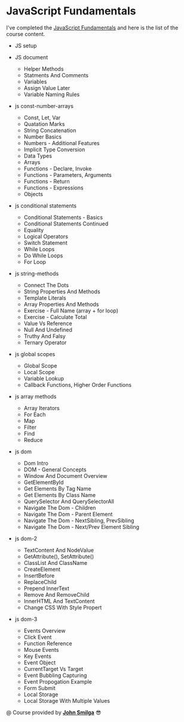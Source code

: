 # JavaScript Fundamentals

I've completed the [JavaScript Fundamentals](https://www.youtube.com/watch?v=2Ji-clqUYnA) and here is the list of the course content.

- JS setup

- JS document
    - Helper Methods
    - Statments And Comments
    - Variables
    - Assign Value Later
    - Variable Naming Rules

- js const-number-arrays
    - Const, Let, Var
    - Quatation Marks
    - String Concatenation
    - Number Basics
    - Numbers - Additional Features​
    - Implicit Type Conversion
    - Data Types
    - Arrays
    - Functions - Declare, Invoke​
    - Functions - Parameters, Arguments​
    - Functions - Return
    - Functions - Expressions​
    - Objects

- js conditional statements
    - Conditional Statements - Basics ​
    - Conditional Statements Continued​
    - Equality ​
    - Logical Operators ​
    - Switch Statement ​
    - While Loops ​
    - Do While Loops ​
    - For Loop ​

- js string-methods
    - Connect The Dots
    - String Properties And Methods ​
    - Template Literals ​
    - Array Properties And Methods
    - Exercise - Full Name ​(array + for loop)
    - Exercise - Calculate Total ​
    - Value Vs Reference ​
    - Null And Undefined
    - Truthy And Falsy
    - Ternary Operator

- js global scopes
    - Global Scope
    - Local Scope
    - Variable Lookup
    - Callback Functions, Higher Order Functions 

- js array methods
    - Array Iterators
    - For Each
    - Map ​
    - Filter ​
    - Find ​
    - Reduce

- js dom
    - Dom Intro
    - DOM - General Concepts
    - Window And Document Overview​
    - GetElementById​
    - Get Elements By Tag Name​
    - Get Elements By Class Name​
    - QuerySelector And QuerySelectorAll
    - Navigate The Dom - Children
    - Navigate The Dom - Parent Element​
    - Navigate The Dom - NextSibling, PrevSibling
    - Navigate The Dom - Next/Prev Element Sibling

- js dom-2
    - TextContent And NodeValue
    - GetAttribute(), SetAttribute()
    - ClassList And ClassName
    - CreateElement
    - InsertBefore
    - ReplaceChild
    - Prepend InnerText
    - Remove And RemoveChild
    - InnerHTML And TextContent
    - Change CSS With Style Propert

- js dom-3
    - Events Overview​
    - Click Event​
    - Function Reference​
    - Mouse Events​
    - Key Events​
    - Event Object​
    - CurrentTarget Vs Target​
    - Event Bubbling Capturing​
    - Event Propogation Example
    - Form Submit​
    - Local Storage​
    - Local Storage With Multiple Values


 @ Course provided by **[John Smilga](https://www.johnsmilga.com/)**   😎 